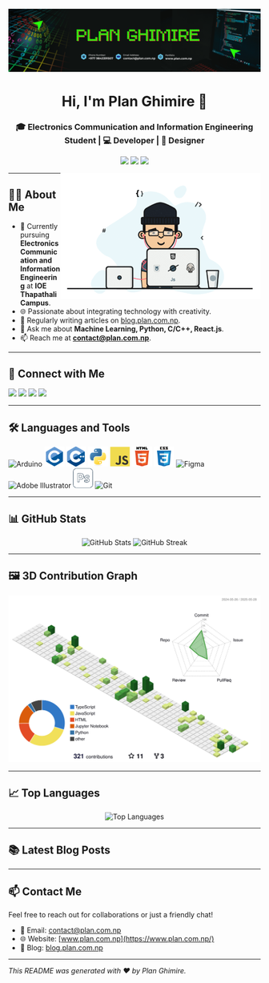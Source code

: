 ![GitHub Banner](https://github.com/GhimirePlan/GhimirePlan/blob/main/GITHUB%20Banner.png)

<h1 align="center">Hi, I'm Plan Ghimire 👋</h1>
<h3 align="center">🎓 Electronics Communication and Information Engineering Student | 💻 Developer | 🎨 Designer</h3>

<p align="center">
  <a href="https://www.plan.com.np/"><img src="https://img.shields.io/badge/Portfolio-Visit-blue?style=for-the-badge&logo=google-chrome"></a>
  <a href="https://blog.plan.com.np/"><img src="https://img.shields.io/badge/Blog-Read-orange?style=for-the-badge&logo=ghost"></a>
  <a href="mailto:contact@plan.com.np"><img src="https://img.shields.io/badge/Email-Contact-red?style=for-the-badge&logo=gmail"></a>
</p>

<img align="right" width="400" src="https://github.com/GhimirePlan/GhimirePlan/blob/main/coding.gif?raw=true" alt="Coding GIF">

---

## 🧑‍💻 About Me

- 🔭 Currently pursuing **Electronics Communication and Information Engineering** at **IOE Thapathali Campus**.
- 🌐 Passionate about integrating technology with creativity.
- 📝 Regularly writing articles on [blog.plan.com.np](https://blog.plan.com.np/).
- 💬 Ask me about **Machine Learning, Python, C/C++, React.js**.
- 📫 Reach me at **contact@plan.com.np**.

---

## 🔗 Connect with Me

<p align="left">
  <a href="https://twitter.com/PlanGhimire1" target="_blank"><img src="https://img.shields.io/badge/Twitter-@PlanGhimire1-1DA1F2?style=for-the-badge&logo=twitter&logoColor=white"></a>
  <a href="https://linkedin.com/in/plan-ghimire" target="_blank"><img src="https://img.shields.io/badge/LinkedIn-Plan%20Ghimire-0077B5?style=for-the-badge&logo=linkedin&logoColor=white"></a>
  <a href="https://fb.com/plan.com.np" target="_blank"><img src="https://img.shields.io/badge/Facebook-Plan%20Ghimire-1877F2?style=for-the-badge&logo=facebook&logoColor=white"></a>
  <a href="https://instagram.com/planghimire" target="_blank"><img src="https://img.shields.io/badge/Instagram-@planghimire-E4405F?style=for-the-badge&logo=instagram&logoColor=white"></a>
</p>

---

## 🛠️ Languages and Tools

<p align="left">
  <img src="https://cdn.worldvectorlogo.com/logos/arduino-1.svg" alt="Arduino" width="40" height="40"/>
  <img src="https://raw.githubusercontent.com/devicons/devicon/master/icons/c/c-original.svg" alt="C" width="40" height="40"/>
  <img src="https://raw.githubusercontent.com/devicons/devicon/master/icons/cplusplus/cplusplus-original.svg" alt="C++" width="40" height="40"/>
  <img src="https://raw.githubusercontent.com/devicons/devicon/master/icons/python/python-original.svg" alt="Python" width="40" height="40"/>
  <img src="https://raw.githubusercontent.com/devicons/devicon/master/icons/javascript/javascript-original.svg" alt="JavaScript" width="40" height="40"/>
  <img src="https://raw.githubusercontent.com/devicons/devicon/master/icons/html5/html5-original-wordmark.svg" alt="HTML5" width="40" height="40"/>
  <img src="https://raw.githubusercontent.com/devicons/devicon/master/icons/css3/css3-original-wordmark.svg" alt="CSS3" width="40" height="40"/>
  <img src="https://www.vectorlogo.zone/logos/figma/figma-icon.svg" alt="Figma" width="40" height="40"/>
  <img src="https://www.vectorlogo.zone/logos/adobe_illustrator/adobe_illustrator-icon.svg" alt="Adobe Illustrator" width="40" height="40"/>
  <img src="https://raw.githubusercontent.com/devicons/devicon/master/icons/photoshop/photoshop-line.svg" alt="Photoshop" width="40" height="40"/>
  <img src="https://www.vectorlogo.zone/logos/git-scm/git-scm-icon.svg" alt="Git" width="40" height="40"/>
</p>

---

## 📊 GitHub Stats

<p align="center">
  <img src="https://github-readme-stats.vercel.app/api?username=GhimirePlan&show_icons=true&theme=radical" alt="GitHub Stats" />
  <img src="https://github-readme-streak-stats.herokuapp.com/?user=GhimirePlan&theme=radical" alt="GitHub Streak" />
</p>

---

## 🖼️ 3D Contribution Graph

![3D Contributions](profile-3d-contrib/profile-green-animate.svg)

---

## 📈 Top Languages

<p align="center">
  <img src="https://github-readme-stats.vercel.app/api/top-langs/?username=GhimirePlan&layout=compact&theme=radical" alt="Top Languages" />
</p>

---

## 📚 Latest Blog Posts

<!-- BLOG-POST-LIST:START -->
<!-- BLOG-POST-LIST:END -->

---

## 📫 Contact Me

Feel free to reach out for collaborations or just a friendly chat!

- 📧 Email: [contact@plan.com.np](mailto:contact@plan.com.np)
- 🌐 Website: [www.plan.com.np](https://www.plan.com.np/)
- 📝 Blog: [blog.plan.com.np](https://blog.plan.com.np/)

---

*This README was generated with ❤️ by Plan Ghimire.*
